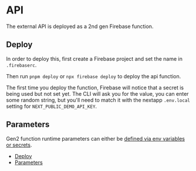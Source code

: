 # API

The external API is deployed as a 2nd gen Firebase function.

## Deploy

In order to deploy this, first create a Firebase project and set the name in
`.firebaserc`.

Then run `pnpm deploy` or `npx firebase deploy` to deploy
the api function.

The first time you deploy the function, Firebase will notice that a secret is
being used but not set yet. The CLI will ask you for the value, you can enter
some random string, but you'll need to match it with the nextapp `.env.local`
setting for `NEXT_PUBLIC_DEMO_API_KEY`.

## Parameters

Gen2 function runtime parameters can either be [defined via env variables or
secrets](https://firebase.google.com/docs/functions/config-env?gen=2nd#params).

<!-- TOC -->

- [Deploy](#deploy)
- [Parameters](#parameters)

<!-- /TOC -->
